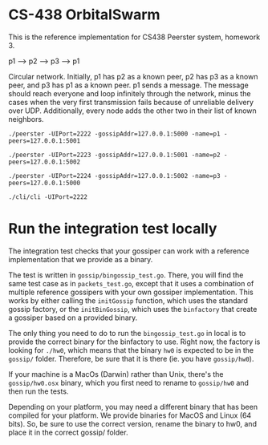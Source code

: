 # CS-438 OrbitalSwarm

This is the reference implementation for CS438 Peerster system, homework 3.
 
p1 --> p2 --> p3 --> p1


Circular network. Initially, p1 has p2 as a known peer, p2 has p3 as a known peer, and p3 has p1 as a known peer.
p1 sends a message. The message should reach everyone and loop infinitely through the network, minus the cases when the very first transmission fails because of unreliable delivery over UDP. Additionally, every node adds the other two in their list of known neighbors.


`./peerster -UIPort=2222 -gossipAddr=127.0.0.1:5000 -name=p1 -peers=127.0.0.1:5001` 

`./peerster -UIPort=2223 -gossipAddr=127.0.0.1:5001 -name=p2 -peers=127.0.0.1:5002` 

`./peerster -UIPort=2224 -gossipAddr=127.0.0.1:5002 -name=p3 -peers=127.0.0.1:5000`

`./cli/cli -UIPort=2222`

# Run the integration test locally

The integration test checks that your gossiper can work with a reference implementation that we provide as a binary.

The test is written in `gossip/bingossip_test.go`. There, you will find the same test case as in `packets_test.go`, except that it uses a combination of multiple reference gossipers with your own gossiper implementation. This works by either calling the `initGossip` function, which uses the standard gossip factory, or the `initBinGossip`, which uses the `binfactory` that create a gossiper based on a provided binary.

The only thing you need to do to run the `bingossip_test.go` in local is to provide the correct binary for the binfactory to use. Right now, the factory is looking for `./hw0`, which means that the binary `hw0` is expected to be in the `gossip/` folder. Therefore, be sure that it is there (ie. you have `gossip/hw0`).

If your machine is a MacOs (Darwin) rather than Unix, there's the `gossip/hw0.osx` binary, which you first need to rename to `gossip/hw0` and then run the tests.


Depending on your platform, you may need a different binary that has been compiled for your platform. We provide binaries for MacOS and Linux (64 bits). So, be sure to use the correct version, rename the binary to hw0, and place it in the correct gossip/ folder.
